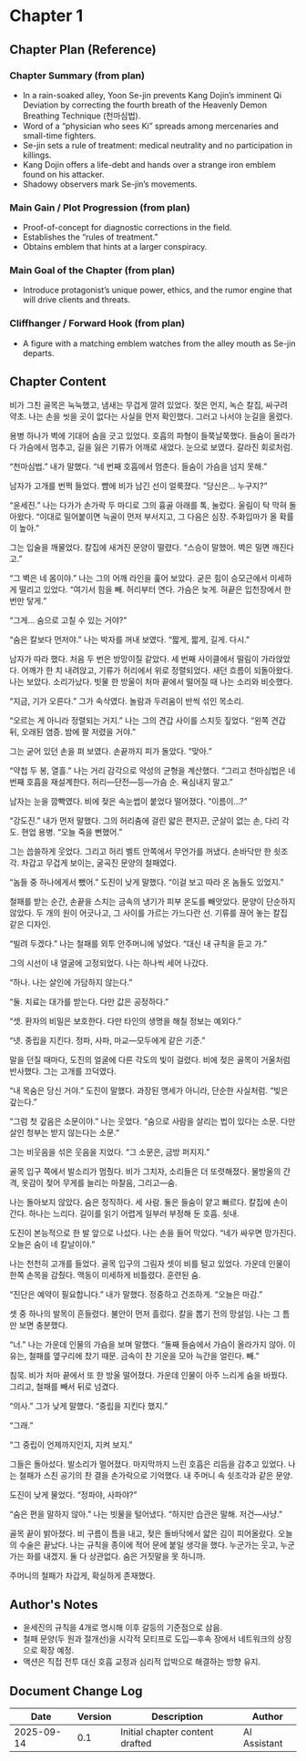 # Chapter 1

## Chapter Plan (Reference)

### Chapter Summary (from plan)
- In a rain-soaked alley, Yoon Se-jin prevents Kang Dojin’s imminent Qi Deviation by correcting the fourth breath of the Heavenly Demon Breathing Technique (천마심법).
- Word of a “physician who sees Ki” spreads among mercenaries and small-time fighters.
- Se-jin sets a rule of treatment: medical neutrality and no participation in killings.
- Kang Dojin offers a life-debt and hands over a strange iron emblem found on his attacker.
- Shadowy observers mark Se-jin’s movements.

### Main Gain / Plot Progression (from plan)
- Proof-of-concept for diagnostic corrections in the field.
- Establishes the “rules of treatment.”
- Obtains emblem that hints at a larger conspiracy.

### Main Goal of the Chapter (from plan)
- Introduce protagonist’s unique power, ethics, and the rumor engine that will drive clients and threats.

### Cliffhanger / Forward Hook (from plan)
- A figure with a matching emblem watches from the alley mouth as Se-jin departs.

## Chapter Content

비가 그친 골목은 눅눅했고, 냄새는 무겁게 깔려 있었다. 젖은 먼지, 녹슨 칼집, 싸구려 약초. 나는 손을 씻을 곳이 없다는 사실을 먼저 확인했다. 그러고 나서야 눈길을 올렸다.

용병 하나가 벽에 기대어 숨을 긋고 있었다. 호흡의 파형이 들쭉날쭉했다. 들숨이 올라가다 가슴에서 멈추고, 길을 잃은 기류가 어깨로 새었다. 눈으로 보였다. 갈라진 회로처럼.

“천마심법.” 내가 말했다. “네 번째 호흡에서 멈춘다. 들숨이 가슴을 넘지 못해.”

남자가 고개를 번쩍 들었다. 뺨에 비가 남긴 선이 얼룩졌다. “당신은… 누구지?”

“윤세진.” 나는 다가가 손가락 두 마디로 그의 흉골 아래를 톡, 눌렀다. 울림이 탁 막혀 돌아왔다. “이대로 밀어붙이면 늑골이 먼저 부서지고, 그 다음은 심장. 주화입마가 올 확률이 높아.”

그는 입술을 깨물었다. 칼집에 새겨진 문양이 떨렸다. “스승이 말했어. 벽은 밀면 깨진다고.”

“그 벽은 네 몸이야.” 나는 그의 어깨 라인을 훑어 보았다. 굳은 힘이 승모근에서 미세하게 떨리고 있었다. “여기서 힘을 빼. 허리부터 연다. 가슴은 늦게. 혀끝은 입천장에서 한 번만 닿게.”

“그게… 숨으로 고칠 수 있는 거야?”

“숨은 칼보다 먼저야.” 나는 박자를 꺼내 보였다. “짧게, 짧게, 길게. 다시.”

남자가 따라 했다. 처음 두 번은 방망이질 같았다. 세 번째 사이클에서 떨림이 가라앉았다. 어깨가 한 치 내려앉고, 기류가 허리에서 위로 정렬되었다. 새던 흐름이 되돌아왔다. 나는 보았다. 소리가났다. 빗물 한 방울이 처마 끝에서 떨어질 때 나는 소리와 비슷했다.

“지금, 기가 오른다.” 그가 속삭였다. 놀람과 두려움이 반씩 섞인 목소리.

“오르는 게 아니라 정렬되는 거지.” 나는 그의 견갑 사이를 스치듯 짚었다. “왼쪽 견갑 뒤, 오래된 염증. 밤에 팔 저렸을 거야.”

그는 굳어 있던 손을 펴 보였다. 손끝까지 피가 돌았다. “맞아.”

“약첩 두 봉, 열흘.” 나는 거리 감각으로 약성의 균형을 계산했다. “그리고 천마심법은 네 번째 호흡을 재설계한다. 허리—단전—등—가슴 순. 욕심내지 말고.”

남자는 눈을 깜빡였다. 비에 젖은 속눈썹이 붙었다 떨어졌다. “이름이…?”

“강도진.” 내가 먼저 말했다. 그의 허리춤에 걸린 얇은 편지끈, 군살이 없는 손, 다리 각도. 현업 용병. “오늘 죽을 뻔했어.”

그는 씁쓸하게 웃었다. 그리고 허리 벨트 안쪽에서 무언가를 꺼냈다. 손바닥만 한 쇳조각. 차갑고 무겁게 보이는, 굴곡진 문양의 철패였다.

“놈들 중 하나에게서 뺐어.” 도진이 낮게 말했다. “이걸 보고 따라 온 놈들도 있었지.”

철패를 받는 순간, 손끝을 스치는 금속의 냉기가 피부 온도를 빼앗았다. 문양이 단순하지 않았다. 두 개의 원이 어긋나고, 그 사이를 가르는 가느다란 선. 기류를 끊어 놓는 칼집 같은 디자인.

“빌려 두겠다.” 나는 철패를 외투 안주머니에 넣었다. “대신 내 규칙을 듣고 가.”

그의 시선이 내 얼굴에 고정되었다. 나는 하나씩 세어 나갔다.

“하나. 나는 살인에 가담하지 않는다.”

“둘. 치료는 대가를 받는다. 다만 값은 공정하다.”

“셋. 환자의 비밀은 보호한다. 다만 타인의 생명을 해칠 정보는 예외다.”

“넷. 중립을 지킨다. 정파, 사파, 마교—모두에게 같은 기준.”

말을 던질 때마다, 도진의 얼굴에 다른 각도의 빛이 걸렸다. 비에 젖은 골목이 거울처럼 반사했다. 그는 고개를 끄덕였다.

“내 목숨은 당신 거야.” 도진이 말했다. 과장된 맹세가 아니라, 단순한 사실처럼. “빚은 갚는다.”

“그럼 첫 갚음은 소문이야.” 나는 웃었다. “숨으로 사람을 살리는 법이 있다는 소문. 다만 살인 청부는 받지 않는다는 소문.”

그는 비웃음을 섞은 웃음을 지었다. “그 소문은, 금방 퍼지지.”

골목 입구 쪽에서 발소리가 멈췄다. 비가 그치자, 소리들은 더 또렷해졌다. 물방울의 간격, 옷감이 젖어 무게를 늘리는 마찰음, 그리고—숨.

나는 돌아보지 않았다. 숨은 정직하다. 세 사람. 둘은 들숨이 얕고 빠르다. 칼집에 손이 간다. 하나는 느리다. 길이를 읽기 어렵게 일부러 부정해 둔 호흡. 쇳내.

도진이 본능적으로 한 발 앞으로 나섰다. 나는 손을 들어 막았다. “네가 싸우면 망가진다. 오늘은 숨이 네 칼날이야.”

나는 천천히 고개를 들었다. 골목 입구의 그림자 셋이 비를 털고 있었다. 가운데 인물이 한쪽 손목을 감췄다. 맥동이 미세하게 비틀렸다. 훈련된 숨.

“진단은 예약이 필요합니다.” 내가 말했다. 정중하고 건조하게. “오늘은 마감.”

셋 중 하나의 발목이 흔들렸다. 불안이 먼저 흘렀다. 칼을 뽑기 전의 망설임. 나는 그 틈만 보면 충분했다.

“너.” 나는 가운데 인물의 가슴을 보며 말했다. “둘째 들숨에서 가슴이 올라가지 않아. 이유는, 철패를 옆구리에 찼기 때문. 금속이 찬 기운을 모아 늑간을 얼린다. 빼.”

침묵. 비가 처마 끝에서 또 한 방울 떨어졌다. 가운데 인물이 아주 느리게 숨을 바꿨다. 그리고, 철패를 빼서 뒤로 넘겼다. 

“의사.” 그가 낮게 말했다. “중립을 지킨다 했지.”

“그래.”

“그 중립이 언제까지인지, 지켜 보지.”

그들은 돌아섰다. 발소리가 멀어졌다. 마지막까지 느린 호흡은 리듬을 감추고 있었다. 나는 철패가 스친 공기의 찬 결을 손가락으로 기억했다. 내 주머니 속 쇳조각과 같은 문양.

도진이 낮게 물었다. “정파야, 사파야?”

“숨은 편을 말하지 않아.” 나는 빗물을 털어냈다. “하지만 습관은 말해. 저건—사냥.”

골목 끝이 밝아졌다. 비 구름이 틈을 내고, 젖은 돌바닥에서 얇은 김이 피어올랐다. 오늘의 수술은 끝났다. 나는 규칙을 종이에 적어 문에 붙일 생각을 했다. 누군가는 웃고, 누군가는 화를 내겠지. 둘 다 상관없다. 숨은 거짓말을 못 하니까.

주머니의 철패가 차갑게, 확실하게 존재했다.

## Author's Notes
- 윤세진의 규칙을 4개로 명시해 이후 갈등의 기준점으로 삼음.
- 철패 문양(두 원과 절개선)을 시각적 모티프로 도입—후속 장에서 네트워크의 상징으로 확장 예정.
- 액션은 직접 전투 대신 호흡 교정과 심리적 압박으로 해결하는 방향 유지.

## Document Change Log
| Date       | Version | Description                          | Author       |
|------------|---------|--------------------------------------|--------------|
| 2025-09-14 | 0.1     | Initial chapter content drafted      | AI Assistant |